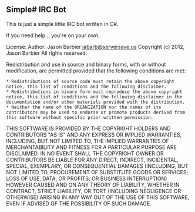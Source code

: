 ## Simple# IRC Bot ##

This is just a simple little IRC bot written in C#.

If you need help... you're on your own.


License:
 Author: Jason Barbier jabarb@serversave.us 
 Copyright (c) 2012, Jason Barbier All rights reserved.

 Redistribution and use in source and binary forms, with or without modification, are permitted provided that the following conditions are met:


    * Redistributions of source code must retain the above copyright notice, this list of conditions and the following disclaimer.
    * Redistributions in binary form must reproduce the above copyright notice, this list of conditions and the following disclaimer in the documentation and/or other materials provided with the distribution.
    * Neither the name of the ORGANIZATION nor the names of its contributors may be used to endorse or promote products derived from this software without specific prior written permission.
  
  
 THIS SOFTWARE IS PROVIDED BY THE COPYRIGHT HOLDERS AND CONTRIBUTORS
 "AS IS" AND ANY EXPRESS OR IMPLIED WARRANTIES, INCLUDING, BUT NOT
 LIMITED TO, THE IMPLIED WARRANTIES OF MERCHANTABILITY AND FITNESS FOR
 A PARTICULAR PURPOSE ARE DISCLAIMED. IN NO EVENT SHALL THE COPYRIGHT OWNER OR
 CONTRIBUTORS BE LIABLE FOR ANY DIRECT, INDIRECT, INCIDENTAL, SPECIAL,
 EXEMPLARY, OR CONSEQUENTIAL DAMAGES (INCLUDING, BUT NOT LIMITED TO,
 PROCUREMENT OF SUBSTITUTE GOODS OR SERVICES; LOSS OF USE, DATA, OR
 PROFITS; OR BUSINESS INTERRUPTION) HOWEVER CAUSED AND ON ANY THEORY OF
 LIABILITY, WHETHER IN CONTRACT, STRICT LIABILITY, OR TORT (INCLUDING
 NEGLIGENCE OR OTHERWISE) ARISING IN ANY WAY OUT OF THE USE OF THIS
 SOFTWARE, EVEN IF ADVISED OF THE POSSIBILITY OF SUCH DAMAGE.